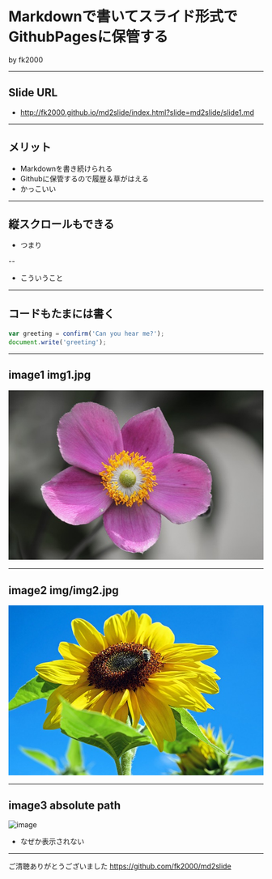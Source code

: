 # Markdownで書いてスライド形式でGithubPagesに保管する

by fk2000

---

## Slide URL
- http://fk2000.github.io/md2slide/index.html?slide=md2slide/slide1.md

---

## メリット

- Markdownを書き続けられる
- Githubに保管するので履歴＆草がはえる
- かっこいい

---

## 縦スクロールもできる

- つまり

--

- こういうこと

---

## コードもたまには書く

```javascript
var greeting = confirm('Can you hear me?');
document.write('greeting');

```

---

## image1 img1.jpg

![image](img1.jpg)

---

## image2 img/img2.jpg

![image](img/img2.jpg)

---

## image3 absolute path

![image](https://github.com/fk2000/md2slide/blob/master/example/img1.jpg)
- なぜか表示されない
---

ご清聴ありがとうございました
https://github.com/fk2000/md2slide
